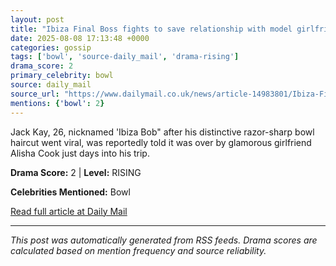 ```yaml
---
layout: post
title: "Ibiza Final Boss fights to save relationship with model girlfriend who dumped him when footage of him raving 'with the lads" on party isle went viral"
date: 2025-08-08 17:13:48 +0000
categories: gossip
tags: ['bowl', 'source-daily_mail', 'drama-rising']
drama_score: 2
primary_celebrity: bowl
source: daily_mail
source_url: "https://www.dailymail.co.uk/news/article-14983801/Ibiza-Final-Boss-fights-save-relationship-model-girlfriend-dumped-footage-raving-lads-party-isle-went-viral.html?ns_mchannel=rss&ito=1490&ns_campaign=1490"
mentions: {'bowl': 2}
---
```


Jack Kay, 26, nicknamed 'Ibiza Bob" after his distinctive razor-sharp bowl haircut went viral, was reportedly told it was over by glamorous girlfriend Alisha Cook just days into his trip.

**Drama Score:** 2 | **Level:** RISING

**Celebrities Mentioned:** Bowl

[Read full article at Daily Mail](https://www.dailymail.co.uk/news/article-14983801/Ibiza-Final-Boss-fights-save-relationship-model-girlfriend-dumped-footage-raving-lads-party-isle-went-viral.html?ns_mchannel=rss&ito=1490&ns_campaign=1490)

---
*This post was automatically generated from RSS feeds. Drama scores are calculated based on mention frequency and source reliability.*

